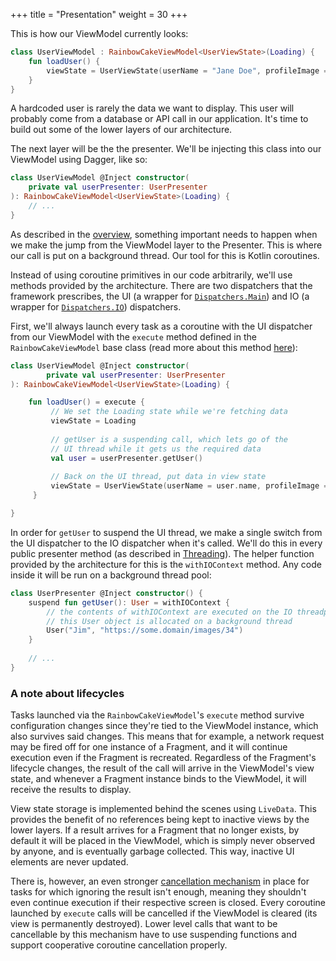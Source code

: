 +++
title = "Presentation"
weight = 30
+++

This is how our ViewModel currently looks:

```kotlin
class UserViewModel : RainbowCakeViewModel<UserViewState>(Loading) {
    fun loadUser() {
        viewState = UserViewState(userName = "Jane Doe", profileImage = null)
    }
}
```

A hardcoded user is rarely the data we want to display. This user will probably come from a database or API call in our application. It's time to build out some of the lower layers of our architecture.

The next layer will be the the presenter. We'll be injecting this class into our ViewModel using Dagger, like so: 

```kotlin
class UserViewModel @Inject constructor(
    private val userPresenter: UserPresenter
): RainbowCakeViewModel<UserViewState>(Loading) {
    // ...
}
```

As described in the [overview](/#overview), something important needs to happen when we make the jump from the ViewModel layer to the Presenter. This is where our call is put on a background thread. Our tool for this is Kotlin coroutines.

Instead of using coroutine primitives in our code arbitrarily, we'll use methods provided by the architecture. There are two dispatchers that the framework prescribes, the UI (a wrapper for [`Dispatchers.Main`](https://kotlin.github.io/kotlinx.coroutines/kotlinx-coroutines-core/kotlinx.coroutines/-dispatchers/-main.html)) and IO (a wrapper for [`Dispatchers.IO`](https://kotlin.github.io/kotlinx.coroutines/kotlinx-coroutines-core/kotlinx.coroutines/-dispatchers/-i-o.html)) dispatchers.

First, we'll always launch every task as a coroutine with the UI dispatcher from our ViewModel with the `execute` method defined in the `RainbowCakeViewModel` base class (read more about this method [here](/features/viewmodel-execute/)):

```kotlin
class UserViewModel @Inject constructor(
        private val userPresenter: UserPresenter
): RainbowCakeViewModel<UserViewState>(Loading) {

    fun loadUser() = execute {
         // We set the Loading state while we're fetching data
         viewState = Loading
         
         // getUser is a suspending call, which lets go of the
         // UI thread while it gets us the required data
         val user = userPresenter.getUser()
         
         // Back on the UI thread, put data in view state
         viewState = UserViewState(userName = user.name, profileImage = user.image)
     }

}
```

In order for `getUser` to suspend the UI thread, we make a single switch from the UI dispatcher to the IO dispatcher when it's called. We'll do this in every public presenter method (as described in [Threading](/getting-started/tutorial/theory-threading/)). The helper function provided by the architecture for this is the `withIOContext`  method. Any code inside it will be run on a background thread pool:

```kotlin
class UserPresenter @Inject constructor() {
    suspend fun getUser(): User = withIOContext { 
        // the contents of withIOContext are executed on the IO threadpool
        // this User object is allocated on a background thread
        User("Jim", "https://some.domain/images/34")
    }
    
    // ...
}
```

### A note about lifecycles

Tasks launched via the `RainbowCakeViewModel`'s `execute` method survive configuration changes since they're tied to the ViewModel instance, which also survives said changes. This means that for example, a network request may be fired off for one instance of a Fragment, and it will continue execution even if the Fragment is recreated. Regardless of the Fragment's lifecycle changes, the result of the call will arrive in the ViewModel's view state, and whenever a Fragment instance binds to the ViewModel, it will receive the results to display. 

View state storage is implemented behind the scenes using `LiveData`. This provides the benefit of no references being kept to inactive views by the lower layers. If a result arrives for a Fragment that no longer exists, by default it will be placed in the ViewModel, which is simply never observed by anyone, and is eventually garbage collected. This way, inactive UI elements are never updated.

There is, however, an even stronger [cancellation mechanism](/implementation/job-cancellation/) in place for tasks for which ignoring the result isn't enough, meaning they shouldn't even continue execution if their respective screen is closed. Every coroutine launched by `execute` calls will be cancelled if the ViewModel is cleared (its view is permanently destroyed). Lower level calls that want to be cancellable by this mechanism have to use suspending functions and support cooperative coroutine cancellation properly.
